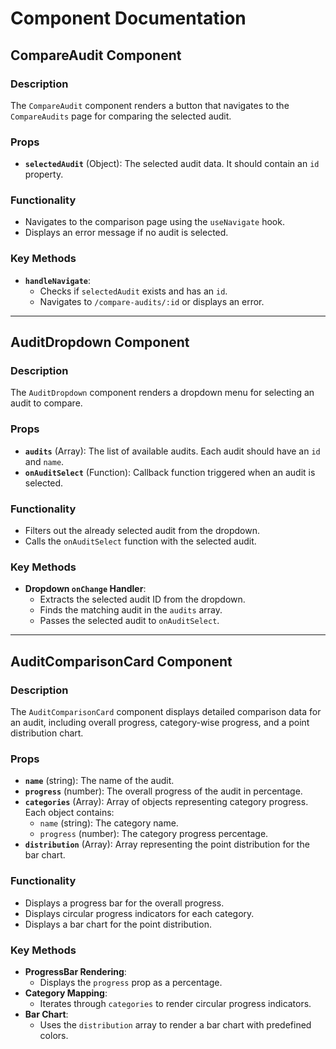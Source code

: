 # Component Documentation

## CompareAudit Component

### Description
The `CompareAudit` component renders a button that navigates to the `CompareAudits` page for comparing the selected audit.

### Props
- **`selectedAudit`** (Object):
  The selected audit data. It should contain an `id` property.

### Functionality
- Navigates to the comparison page using the `useNavigate` hook.
- Displays an error message if no audit is selected.

### Key Methods
- **`handleNavigate`**:
  - Checks if `selectedAudit` exists and has an `id`.
  - Navigates to `/compare-audits/:id` or displays an error.

---

## AuditDropdown Component

### Description
The `AuditDropdown` component renders a dropdown menu for selecting an audit to compare.

### Props
- **`audits`** (Array):
  The list of available audits. Each audit should have an `id` and `name`.
- **`onAuditSelect`** (Function):
  Callback function triggered when an audit is selected.

### Functionality
- Filters out the already selected audit from the dropdown.
- Calls the `onAuditSelect` function with the selected audit.

### Key Methods
- **Dropdown `onChange` Handler**:
  - Extracts the selected audit ID from the dropdown.
  - Finds the matching audit in the `audits` array.
  - Passes the selected audit to `onAuditSelect`.

---

## AuditComparisonCard Component

### Description
The `AuditComparisonCard` component displays detailed comparison data for an audit, including overall progress, category-wise progress, and a point distribution chart.

### Props
- **`name`** (string):
  The name of the audit.
- **`progress`** (number):
  The overall progress of the audit in percentage.
- **`categories`** (Array):
  Array of objects representing category progress. Each object contains:
  - `name` (string): The category name.
  - `progress` (number): The category progress percentage.
- **`distribution`** (Array):
  Array representing the point distribution for the bar chart.

### Functionality
- Displays a progress bar for the overall progress.
- Displays circular progress indicators for each category.
- Displays a bar chart for the point distribution.

### Key Methods
- **ProgressBar Rendering**:
  - Displays the `progress` prop as a percentage.
- **Category Mapping**:
  - Iterates through `categories` to render circular progress indicators.
- **Bar Chart**:
  - Uses the `distribution` array to render a bar chart with predefined colors.
